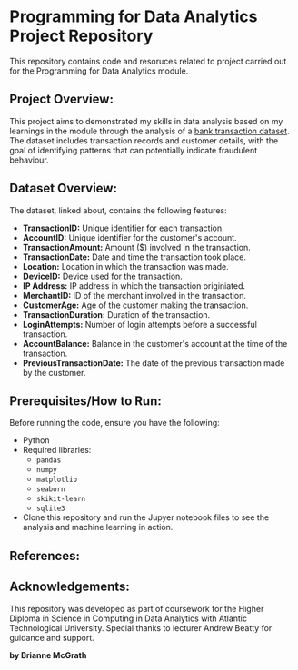 # Programming for Data Analytics Project Repository 

This repository contains code and resoruces related to project carried out for the Programming for Data Analytics module. 

## Project Overview: 
This project aims to demonstrated my skills in data analysis based on my learnings in the module through the analysis of a [bank transaction dataset](https://www.kaggle.com/datasets/valakhorasani/bank-transaction-dataset-for-fraud-detection/data). The dataset includes transaction records and customer details, with the goal of identifying patterns that can potentially indicate fraudulent behaviour. 

## Dataset Overview: 

The dataset, linked about, contains the following features: 
- **TransactionID:** Unique identifier for each transaction.
- **AccountID:** Unique identifier for the customer's account. 
- **TransactionAmount:** Amount ($) involved in the transaction. 
- **TransactionDate:** Date and time the transaction took place. 
- **Location:** Location in which the transaction was made. 
- **DeviceID:** Device used for the transaction. 
- **IP Address:** IP address in which the transaction originiated. 
- **MerchantID:** ID of the merchant involved in the transaction. 
- **CustomerAge:** Age of the customer making the transaction. 
- **TransactionDuration:** Duration of the transaction. 
- **LoginAttempts:** Number of login attempts before a successful transaction. 
- **AccountBalance:** Balance in the customer's account at the time of the transaction. 
- **PreviousTransactionDate:** The date of the previous transaction made by the customer.  

## Prerequisites/How to Run: 
Before running the code, ensure you have the following: 
- Python 
- Required libraries: 
    - `pandas`
    - `numpy`
    - `matplotlib`
    - `seaborn`
    - `skikit-learn`
    - `sqlite3`
- Clone this repository and run the Jupyer notebook files to see the analysis and machine learning in action.

## References: 

## Acknowledgements: 
This repository was developed as part of coursework for the Higher Diploma in Science in Computing in Data Analytics with Atlantic Technological University. Special thanks to lecturer Andrew Beatty for guidance and support. 

**by Brianne McGrath**